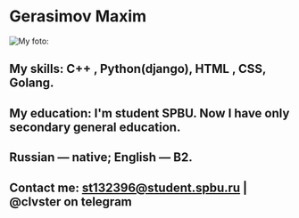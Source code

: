# Gerasimov Maxim
![My foto:](https://imgur.com/a/HPmyZQV)


## My skills: C++ , Python(django), HTML , CSS, Golang.  

## My education: I'm student SPBU. Now I have only secondary general education.
## Russian — native; English — B2.
## Contact me: st132396@student.spbu.ru | @clvster on telegram
